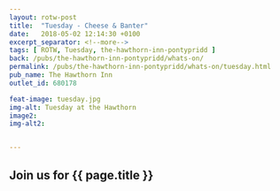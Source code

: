 ```yaml
---
layout: rotw-post
title:  "Tuesday - Cheese & Banter"
date:   2018-05-02 12:14:30 +0100
excerpt_separator: <!--more-->
tags: [ ROTW, Tuesday, the-hawthorn-inn-pontypridd ]
back: /pubs/the-hawthorn-inn-pontypridd/whats-on/
permalink: /pubs/the-hawthorn-inn-pontypridd/whats-on/tuesday.html
pub_name: The Hawthorn Inn
outlet_id: 680178

feat-image: tuesday.jpg
img-alt: Tuesday at the Hawthorn
image2:
img-alt2:


---
```


<h2>Join us for {{ page.title }}</h2>